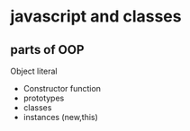 # javascript and classes


## parts of OOP

Object literal

 - Constructor function
 - prototypes
 - classes
 - instances (new,this)
